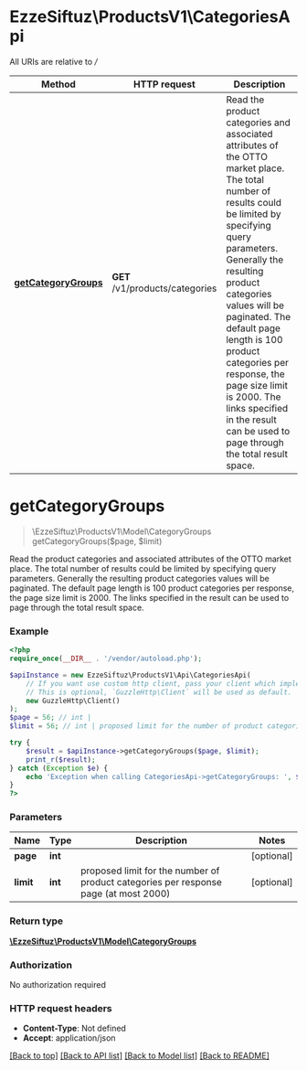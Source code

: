 # EzzeSiftuz\ProductsV1\CategoriesApi

All URIs are relative to */*

Method | HTTP request | Description
------------- | ------------- | -------------
[**getCategoryGroups**](CategoriesApi.md#getcategorygroups) | **GET** /v1/products/categories | Read the product categories and associated attributes of the OTTO market place. The total number of results could be limited by specifying query parameters. Generally the resulting product categories values will be paginated. The default page length is 100 product categories per response, the page size limit is 2000. The links specified in the result can be used to page through the total result space.

# **getCategoryGroups**
> \EzzeSiftuz\ProductsV1\Model\CategoryGroups getCategoryGroups($page, $limit)

Read the product categories and associated attributes of the OTTO market place. The total number of results could be limited by specifying query parameters. Generally the resulting product categories values will be paginated. The default page length is 100 product categories per response, the page size limit is 2000. The links specified in the result can be used to page through the total result space.

### Example
```php
<?php
require_once(__DIR__ . '/vendor/autoload.php');

$apiInstance = new EzzeSiftuz\ProductsV1\Api\CategoriesApi(
    // If you want use custom http client, pass your client which implements `GuzzleHttp\ClientInterface`.
    // This is optional, `GuzzleHttp\Client` will be used as default.
    new GuzzleHttp\Client()
);
$page = 56; // int | 
$limit = 56; // int | proposed limit for the number of product categories per response page  (at most 2000)

try {
    $result = $apiInstance->getCategoryGroups($page, $limit);
    print_r($result);
} catch (Exception $e) {
    echo 'Exception when calling CategoriesApi->getCategoryGroups: ', $e->getMessage(), PHP_EOL;
}
?>
```

### Parameters

Name | Type | Description  | Notes
------------- | ------------- | ------------- | -------------
 **page** | **int**|  | [optional]
 **limit** | **int**| proposed limit for the number of product categories per response page  (at most 2000) | [optional]

### Return type

[**\EzzeSiftuz\ProductsV1\Model\CategoryGroups**](../Model/CategoryGroups.md)

### Authorization

No authorization required

### HTTP request headers

 - **Content-Type**: Not defined
 - **Accept**: application/json

[[Back to top]](#) [[Back to API list]](../../README.md#documentation-for-api-endpoints) [[Back to Model list]](../../README.md#documentation-for-models) [[Back to README]](../../README.md)

